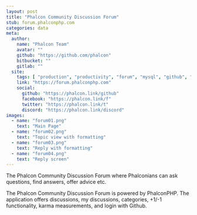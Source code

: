 ```yaml
---
layout: post
title: "Phalcon Community Discussion Forum"
stub: forum.phalconphp.com
categories: data
meta:
  author:
    name: "Phalcon Team"
    avatar: ""
    github: "https://github.com/phalcon"
    bitbucket: ""
    gitlab: ""
  site:
    tags: [ "production", "productivity", "forum", "mysql", "github", "open source", "single module", "tests included" ]
    link: "https://forum.phalconphp.com"
    social:
      github: "https://phalcon.link/github"
      facebook: "https://phalcon.link/f"
      twitter: "https://phalcon.link/t"
      discord: "https://phalcon.link/discord"
images:
  - name: "forum01.png"
    text: "Main Page"
  - name: "forum02.png"
    text: "Topic view with formatting"
  - name: "forum03.png"
    text: "Reply with formatting"
  - name: "forum04.png"
    text: "Reply screen"
---
```

The Phalcon Community Discussion Forum where Phalconians can ask questions, find answers, offer advice etc.
<!--more-->
The Phalcon Community Discussion Forum is powered by PhalconPHP. The application offers discussions, my discussions, categories, +1/-1 functionality, karma measurements, and login with Github.
